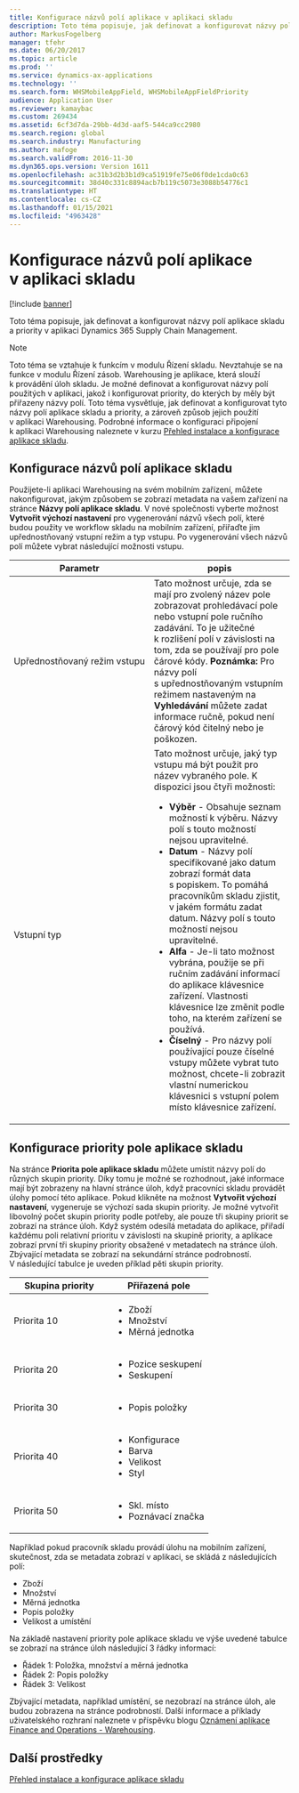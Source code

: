 ```yaml
---
title: Konfigurace názvů polí aplikace v aplikaci skladu
description: Toto téma popisuje, jak definovat a konfigurovat názvy polí aplikace skladu a priority v aplikaci Dynamics 365 Supply Chain Management.
author: MarkusFogelberg
manager: tfehr
ms.date: 06/20/2017
ms.topic: article
ms.prod: ''
ms.service: dynamics-ax-applications
ms.technology: ''
ms.search.form: WHSMobileAppField, WHSMobileAppFieldPriority
audience: Application User
ms.reviewer: kamaybac
ms.custom: 269434
ms.assetid: 6cf3d7da-29bb-4d3d-aaf5-544ca9cc2980
ms.search.region: global
ms.search.industry: Manufacturing
ms.author: mafoge
ms.search.validFrom: 2016-11-30
ms.dyn365.ops.version: Version 1611
ms.openlocfilehash: ac31b3d2b3b1d9ca51919fe75e06f0de1cda0c63
ms.sourcegitcommit: 38d40c331c8894acb7b119c5073e3088b54776c1
ms.translationtype: HT
ms.contentlocale: cs-CZ
ms.lasthandoff: 01/15/2021
ms.locfileid: "4963428"
---
```

# <a name="configure-app-field-names-in-the-warehouse-app"></a>Konfigurace názvů polí aplikace v aplikaci skladu

[!include [banner](../includes/banner.md)]

Toto téma popisuje, jak definovat a konfigurovat názvy polí aplikace skladu a priority v aplikaci Dynamics 365 Supply Chain Management. 

> [!NOTE]
> Toto téma se vztahuje k funkcím v modulu Řízení skladu. Nevztahuje se na funkce v modulu Řízení zásob. Warehousing je aplikace, která slouží k provádění úloh skladu. Je možné definovat a konfigurovat názvy polí použitých v aplikaci, jakož i konfigurovat priority, do kterých by měly být přiřazeny názvy polí. Toto téma vysvětluje, jak definovat a konfigurovat tyto názvy polí aplikace skladu a priority, a zároveň způsob jejich použití v aplikaci Warehousing. Podrobné informace o konfiguraci připojení k aplikaci Warehousing naleznete v kurzu [Přehled instalace a konfigurace aplikace skladu](install-configure-warehousing-app.md).

## <a name="configure-warehouse-app-field-names"></a>Konfigurace názvů polí aplikace skladu

Použijete-li aplikaci Warehousing na svém mobilním zařízení, můžete nakonfigurovat, jakým způsobem se zobrazí metadata na vašem zařízení na stránce **Názvy polí aplikace skladu**. V nové společnosti vyberte možnost **Vytvořit výchozí nastavení** pro vygenerování názvů všech polí, které budou použity ve workflow skladu na mobilním zařízení, přiřaďte jim upřednostňovaný vstupní režim a typ vstupu. Po vygenerování všech názvů polí můžete vybrat následující možnosti vstupu.

<table>
<colgroup>
<col width="50%" />
<col width="50%" />
</colgroup>
<thead>
<tr class="header">
<th>Parametr</th>
<th>popis</th>
</tr>
</thead>
<tbody>
<tr class="odd">
<td>Upřednostňovaný režim vstupu</td>
<td>Tato možnost určuje, zda se mají pro zvolený název pole zobrazovat prohledávací pole nebo vstupní pole ručního zadávání. To je užitečné k rozlišení polí v závislosti na tom, zda se používají pro pole čárové kódy. <strong>Poznámka:</strong> Pro názvy polí s upřednostňovaným vstupním režimem nastaveným na <strong>Vyhledávání</strong> můžete zadat informace ručně, pokud není čárový kód čitelný nebo je poškozen.</td>
</tr>
<tr class="even">
<td>Vstupní typ</td>
<td>Tato možnost určuje, jaký typ vstupu má být použit pro název vybraného pole. K dispozici jsou čtyři možnosti:
<ul>
<li><strong>Výběr </strong> - Obsahuje seznam možností k výběru. Názvy polí s touto možností nejsou upravitelné.</li>
<li><strong>Datum</strong> - Názvy polí specifikované jako datum zobrazí formát data s popiskem. To pomáhá pracovníkům skladu zjistit, v jakém formátu zadat datum. Názvy polí s touto možností nejsou upravitelné.</li>
<li><strong>Alfa</strong> - Je-li tato možnost vybrána, použije se při ručním zadávání informací do aplikace klávesnice zařízení. Vlastnosti klávesnice lze změnit podle toho, na kterém zařízení se používá.</li>
<li><strong>Číselný</strong> - Pro názvy polí používající pouze číselné vstupy můžete vybrat tuto možnost, chcete-li zobrazit vlastní numerickou klávesnici s vstupní polem místo klávesnice zařízení.</li>
</ul></td>
</tr>
</tbody>
</table>

## <a name="configure-warehouse-app-field-priority"></a>Konfigurace priority pole aplikace skladu

Na stránce **Priorita pole aplikace skladu** můžete umístit názvy polí do různých skupin priority. Díky tomu je možné se rozhodnout, jaké informace mají být zobrazeny na hlavní stránce úloh, když pracovníci skladu provádět úlohy pomocí této aplikace. Pokud klikněte na možnost **Vytvořit výchozí nastavení**, vygeneruje se výchozí sada skupin priority. Je možné vytvořit libovolný počet skupin priority podle potřeby, ale pouze tři skupiny priorit se zobrazí na stránce úloh. Když systém odesílá metadata do aplikace, přiřadí každému poli relativní prioritu v závislosti na skupině priority, a aplikace zobrazí první tři skupiny priority obsažené v metadatech na stránce úloh. Zbývající metadata se zobrazí na sekundární stránce podrobností. V následující tabulce je uveden příklad pěti skupin priority.

<table>
<colgroup>
<col width="50%" />
<col width="50%" />
</colgroup>
<thead>
<tr class="header">
<th>Skupina priority</th>
<th>Přiřazená pole</th>
</tr>
</thead>
<tbody>
<tr class="odd">
<td> Priorita 10</td>
<td><ul>
<li>Zboží</li>
<li>Množství</li>
<li>Měrná jednotka</li>
</ul></td>
</tr>
<tr class="even">
<td> Priorita 20</td>
<td><ul>
<li>Pozice seskupení</li>
<li>Seskupení</li>
</ul></td>
</tr>
<tr class="odd">
<td> Priorita 30</td>
<td><ul>
<li>Popis položky</li>
</ul></td>
</tr>
<tr class="even">
<td> Priorita 40</td>
<td><ul>
<li>Konfigurace</li>
<li>Barva</li>
<li>Velikost</li>
<li>Styl</li>
</ul></td>
</tr>
<tr class="odd">
<td> Priorita 50</td>
<td><ul>
<li>Skl. místo</li>
<li>Poznávací značka</li>
</ul></td>
</tr>
</tbody>
</table>

Například pokud pracovník skladu provádí úlohu na mobilním zařízení, skutečnost, zda se metadata zobrazí v aplikaci, se skládá z následujících polí:

-   Zboží
-   Množství
-   Měrná jednotka
-   Popis položky
-   Velikost a umístění

Na základě nastavení priority pole aplikace skladu ve výše uvedené tabulce se zobrazí na stránce úloh následující 3 řádky informací:

-   Řádek 1: Položka, množství a měrná jednotka
-   Řádek 2: Popis položky
-   Řádek 3: Velikost

Zbývající metadata, například umístění, se nezobrazí na stránce úloh, ale budou zobrazena na stránce podrobností. Další informace a příklady uživatelského rozhraní naleznete v příspěvku blogu [Oznámení aplikace Finance and Operations - Warehousing](https://blogs.msdn.microsoft.com/dynamicsaxscm/2017/01/20/announcing-dynamics-365-for-operations-warehousing/).

<a name="additional-resources"></a>Další prostředky
--------

[Přehled instalace a konfigurace aplikace skladu](install-configure-warehousing-app.md)
